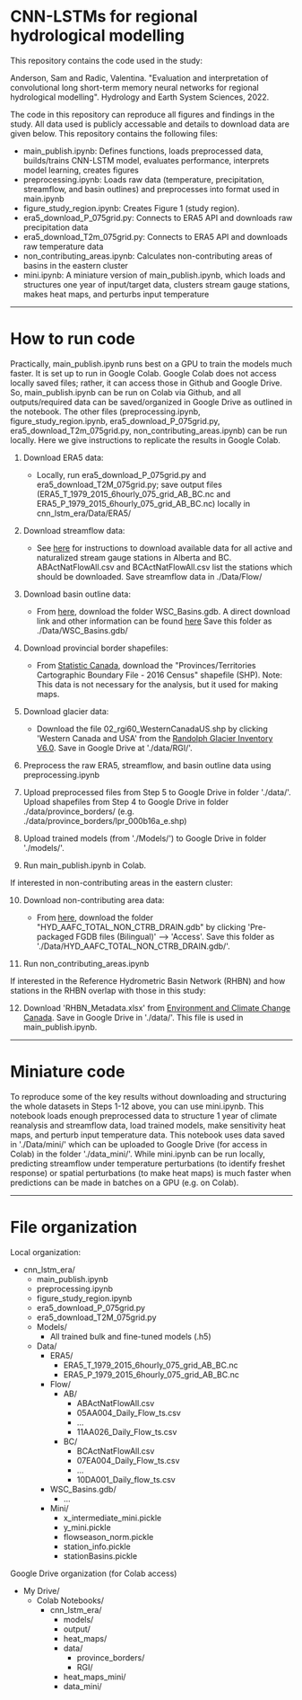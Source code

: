 # CNN-LSTMs for regional hydrological modelling

This repository contains the code used in the study:

Anderson, Sam and Radic, Valentina.  "Evaluation and interpretation of convolutional long short-term memory neural networks for regional hydrological modelling". Hydrology and Earth System Sciences, 2022.

The code in this repository can reproduce all figures and findings in the study.  All data used is publicly accessable and details to download data are given below.  This repository contains the following files:

* main_publish.ipynb: Defines functions, loads preprocessed data, builds/trains CNN-LSTM model, evaluates performance, interprets model learning, creates figures
* preprocessing.ipynb: Loads raw data (temperature, precipitation, streamflow, and basin outlines) and preprocesses into format used in main.ipynb
* figure_study_region.ipynb: Creates Figure 1 (study region).
* era5_download_P_075grid.py: Connects to ERA5 API and downloads raw precipitation data
* era5_download_T2m_075grid.py: Connects to ERA5 API and downloads raw temperature data
* non_contributing_areas.ipynb: Calculates non-contributing areas of basins in the eastern cluster
* mini.ipynb: A miniature version of main_publish.ipynb, which loads and structures one year of input/target data, clusters stream gauge stations, makes heat maps, and perturbs input temperature 


___
# How to run code

Practically, main_publish.ipynb runs best on a GPU to train the models much faster.  It is set up to run in Google Colab.  Google Colab does not access locally saved files; rather, it can access those in Github and Google Drive.  So, main_publish.ipynb can be run on Colab via Github, and all outputs/required data can be saved/organized in Google Drive as outlined in the notebook.  The other files (preprocessing.ipynb, figure_study_region.ipynb, era5_download_P_075grid.py, era5_download_T2m_075grid.py, non_contributing_areas.ipynb) can be run locally.  Here we give instructions to replicate the results in Google Colab.

1. Download ERA5 data:

    * Locally, run era5_download_P_075grid.py and era5_download_T2M_075grid.py; save output files (ERA5_T_1979_2015_6hourly_075_grid_AB_BC.nc and ERA5_P_1979_2015_6hourly_075_grid_AB_BC.nc) locally in cnn_lstm_era/Data/ERA5/

2. Download streamflow data:

    * See [here](https://wateroffice.ec.gc.ca/mainmenu/tools_and_downloads_index_e.html) for instructions to download available data for all active and naturalized stream gauge stations in Alberta and BC.   ABActNatFlowAll.csv and BCActNatFlowAll.csv list the stations which should be downloaded.  Save streamflow data in ./Data/Flow/

3. Download basin outline data:

    * From [here](https://open.canada.ca/data/en/dataset/0c121878-ac23-46f5-95df-eb9960753375), download the folder WSC_Basins.gdb.  A direct download link and other information can be found [here](https://wiki.usask.ca/pages/viewpage.action?pageId=1766228079#HowtoloadandreprojectWaterSurveyofCanada%22WSC_Basins%22GeodatabaseinQGIS-Dataavailability)
Save this folder as ./Data/WSC_Basins.gdb/

4. Download provincial border shapefiles:

	* From [Statistic Canada](https://open.canada.ca/data/en/dataset/a883eb14-0c0e-45c4-b8c4-b54c4a819edb), download the "Provinces/Territories Cartographic Boundary File - 2016 Census" shapefile (SHP).  Note: This data is not necessary for the analysis, but it used for making maps.

5. Download glacier data:

	* Download the file 02_rgi60_WesternCanadaUS.shp by clicking 'Western Canada and USA' from the [Randolph Glacier Inventory V6.0](https://www.glims.org/RGI/rgi60_dl.html).  Save in Google Drive at './data/RGI/'.

6. Preprocess the raw ERA5, streamflow, and basin outline data using preprocessing.ipynb

7. Upload preprocessed files from Step 5 to Google Drive in folder './data/'.  Upload shapefiles from Step 4 to Google Drive in folder ./data/province_borders/ (e.g. ./data/province_borders/lpr_000b16a_e.shp)

8. Upload trained models (from './Models/') to Google Drive in folder './models/'.

9. Run main_publish.ipynb in Colab.

If interested in non-contributing areas in the eastern cluster:

10. Download non-contributing area data:
	* From [here](https://open.canada.ca/data/en/dataset/adb2e613-f193-42e2-987e-2cc9d90d2b7a), download the folder "HYD_AAFC_TOTAL_NON_CTRB_DRAIN.gdb" by clicking 'Pre-packaged FGDB files (Bilingual)' --> 'Access'.  Save this folder as './Data/HYD_AAFC_TOTAL_NON_CTRB_DRAIN.gdb/'.

11. Run non_contributing_areas.ipynb

If interested in the Reference Hydrometric Basin Network (RHBN) and how stations in the RHBN overlap with those in this study:

12. Download 'RHBN_Metadata.xlsx' from [Environment and Climate Change Canada](https://collaboration.cmc.ec.gc.ca/cmc/hydrometrics/www/RHBN/).  Save in Google Drive in './data/'.  This file is used in main_publish.ipynb.

___
# Miniature code

To reproduce some of the key results without downloading and structuring the whole datasets in Steps 1-12 above, you can use mini.ipynb.  This notebook loads enough preprocessed data to structure 1 year of climate reanalysis and streamflow data, load trained models, make sensitivity heat maps, and perturb input temperature data.  This notebook uses data saved in './Data/mini/' which can be uploaded to Google Drive (for access in Colab) in the folder './data_mini/'.  While mini.ipynb can be run locally, predicting streamflow under temperature perturbations (to identify freshet response) or spatial perturbations (to make heat maps) is much faster when predictions can be made in batches on a GPU (e.g. on Colab).

___
# File organization

Local organization:  

* cnn_lstm_era/  
  * main_publish.ipynb  
  * preprocessing.ipynb  
  * figure_study_region.ipynb  
  * era5_download_P_075grid.py  
  * era5_download_T2M_075grid.py  
  * Models/
  	* All trained bulk and fine-tuned models (.h5)
  * Data/  
  	* ERA5/  
		* ERA5_T_1979_2015_6hourly_075_grid_AB_BC.nc  
		* ERA5_P_1979_2015_6hourly_075_grid_AB_BC.nc  
	* Flow/
		* AB/  
			* ABActNatFlowAll.csv  
			* 05AA004_Daily_Flow_ts.csv  
			* ...  
			* 11AA026_Daily_Flow_ts.csv  
		* BC/  
		  	* BCActNatFlowAll.csv  
		  	* 07EA004_Daily_Flow_ts.csv  
		  	* ...
		  	* 10DA001_Daily_flow_ts.csv  
	* WSC_Basins.gdb/
		* ...
	* Mini/
		* x_intermediate_mini.pickle
		* y_mini.pickle
		* flowseason_norm.pickle
		* station_info.pickle
		* stationBasins.pickle

Google Drive organization (for Colab access)  

* My Drive/  
	* Colab Notebooks/  
		* cnn_lstm_era/   
			* models/  
			* output/  
			* heat_maps/ 
			* data/
				* province_borders/  
				* RGI/
			* heat_maps_mini/
			* data_mini/
